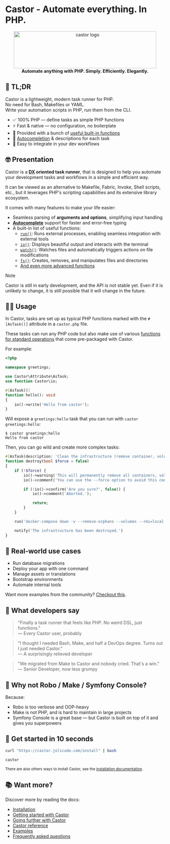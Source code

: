 # Castor - Automate everything. In PHP.

<div align="center">
    <img width="450" height="117" src="https://jolicode.com/media/original/castor-logo-line.svg?cool" alt="castor logo" />
</div>

<div align="center">
    <strong>Automate anything with PHP. Simply. Efficiently. Elegantly.</strong>
</div>

## 🚀 TL;DR

Castor is a lightweight, modern task runner for PHP.<br/>
No need for Bash, Makefiles or YAML.<br/>
Write your automation scripts in PHP, run them from the CLI.<br/>

* ✅ 100% PHP — define tasks as simple PHP functions
* ⚡ Fast & native — no configuration, no boilerplate
* 🔧 Provided with a bunch of [useful built-in functions](reference.md)
* 🧠 [Autocompletion](going-further/interacting-with-castor/autocomplete.md) & descriptions for each task
* 🧰 Easy to integrate in your dev workflows

## 🤓 Presentation

Castor is a <strong><abbr title="Developer eXperience">DX</abbr> oriented task
runner</strong>, that is designed to help you automate your development tasks
and workflows in a simple and efficient way.

It can be viewed as an alternative to Makefile, Fabric, Invoke, Shell scripts,
etc., but it leverages PHP's scripting capabilities and its extensive library ecosystem.

It comes with many features to make your life easier:

* Seamless parsing of **arguments and options**, simplifying input handling
* **[Autocomplete](going-further/interacting-with-castor/autocomplete.md)** support for faster and error-free typing
* A built-in list of useful functions:
    * [`run()`](getting-started/run.md#the-run-function): Runs external processes, enabling seamless integration with external tools
    * [`io()`](going-further/helpers/console-and-io.md#the-io-function): Displays beautiful output and interacts with the terminal
    * [`watch()`](going-further/helpers/watch.md): Watches files and automatically triggers actions on file modifications
    * [`fs()`](going-further/helpers/filesystem.md/#the-fs-function): Creates, removes, and manipulates files and directories
    * [And even more advanced functions](reference.md)

> [!NOTE]
> Castor is still in early development, and the API is not stable yet. Even if
> it is unlikely to change, it is still possible that it will change in the
> future.

## 🧑‍🔬 Usage

In Castor, tasks are set up as typical PHP functions marked with the `#[AsTask()]` attribute in a `castor.php` file.

These tasks can run any PHP code but also make use of various [functions for standard operations](reference.md) that come pre-packaged with Castor.

For example:

```php
<?php

namespace greetings;

use Castor\Attribute\AsTask;
use function Castor\io;

#[AsTask()]
function hello(): void
{
    io()->write('Hello from castor');
}
```

Will expose a `greetings:hello` task that you can run with `castor greetings:hello`:

```shell
$ castor greetings:hello
Hello from castor
```

Then, you can go wild and create more complex tasks:

```php
#[AsTask(description: 'Clean the infrastructure (remove container, volume, networks)')]
function destroy(bool $force = false)
{
    if (!$force) {
        io()->warning('This will permanently remove all containers, volumes, networks... created for this project.');
        io()->comment('You can use the --force option to avoid this confirmation.');

        if (!io()->confirm('Are you sure?', false)) {
            io()->comment('Aborted.');

            return;
        }
    }

    run('docker-compose down -v --remove-orphans --volumes --rmi=local');

    notify('The infrastructure has been destroyed.')
}
```

## 🧪 Real-world use cases

* Run database migrations
* Deploy your app with one command
* Manage assets or translations
* Bootstrap environments
* Automate internal tools

Want more examples from the community? [Checkout this](examples.md#real-world-examples).

## 💬 What developers say

> "Finally a task runner that feels like PHP. No weird DSL, just functions."<br>
> — Every Castor user, probably
<!-- -->
> "I thought I needed Bash, Make, and half a DevOps degree. Turns out I just needed Castor."<br>
> — A surprisingly relieved developer
<!-- -->
> "We migrated from Make to Castor and nobody cried. That's a win."<br>
> — Senior Developer, now less grumpy

## 🤔 Why not Robo / Make / Symfony Console?

Because:

* Robo is too verbose and OOP-heavy
* Make is not PHP, and is hard to maintain in large projects
* Symfony Console is a great base — but Castor is built on top of it and gives you superpowers

## 🧰 Get started in 10 seconds

```bash
curl "https://castor.jolicode.com/install" | bash

castor
```

<small>There are also others ways to install Castor, see the [installation documentation](installation.md).</small>

## 📚 Want more?

Discover more by reading the docs:

* [Installation](installation.md)
* [Getting started with Castor](getting-started/index.md)
* [Going further with Castor](going-further/index.md)
* [Castor reference](reference.md)
* [Examples](examples.md)
* [Frequently asked questions](faq.md)
